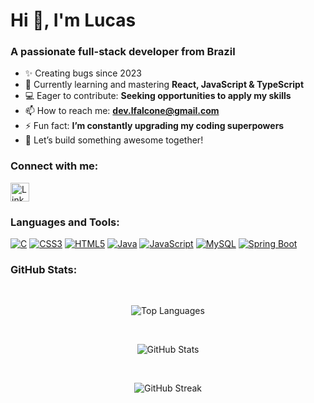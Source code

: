 # Hi 👋, I'm Lucas

### A passionate full-stack developer from Brazil

- ✨ Creating bugs since 2023
- 🌱 Currently learning and mastering **React, JavaScript & TypeScript**
- 💻 Eager to contribute: **Seeking opportunities to apply my skills**
- 📫 How to reach me: **dev.lfalcone@gmail.com**
- ⚡ Fun fact: **I’m constantly upgrading my coding superpowers**
- 🚀 Let’s build something awesome together!

### Connect with me:
<a href="https://www.linkedin.com/in/lucas-falcone-408a37272/" target="_blank">
  <img src="https://raw.githubusercontent.com/rahuldkjain/github-profile-readme-generator/master/src/images/icons/Social/linked-in-alt.svg" alt="LinkedIn" width="30" height="30"/>
</a>

### Languages and Tools:
[![C](https://img.shields.io/badge/C-00599C?style=for-the-badge&logo=c&logoColor=white)](https://www.cprogramming.com/)
[![CSS3](https://img.shields.io/badge/CSS3-1572B6?style=for-the-badge&logo=css3&logoColor=white)](https://www.w3schools.com/css/)
[![HTML5](https://img.shields.io/badge/HTML5-E34F26?style=for-the-badge&logo=html5&logoColor=white)](https://www.w3.org/html/)
[![Java](https://img.shields.io/badge/Java-007396?style=for-the-badge&logo=java&logoColor=white)](https://www.java.com)
[![JavaScript](https://img.shields.io/badge/JavaScript-F7DF1E?style=for-the-badge&logo=javascript&logoColor=black)](https://developer.mozilla.org/en-US/docs/Web/JavaScript)
[![MySQL](https://img.shields.io/badge/MySQL-4479A1?style=for-the-badge&logo=mysql&logoColor=white)](https://www.mysql.com/)
[![Spring Boot](https://img.shields.io/badge/Spring_Boot-6DB33F?style=for-the-badge&logo=spring-boot&logoColor=white)](https://spring.io/)

### GitHub Stats:
<br>
<p align="center">
  <img src="https://github-readme-stats.vercel.app/api/top-langs?username=lucasgiovine&show_icons=true&locale=en&layout=compact&theme=dark" alt="Top Languages" />
</p>
<br>
<p align="center">
  <img src="https://github-readme-stats.vercel.app/api?username=lucasgiovine&show_icons=true&locale=en&theme=dark" alt="GitHub Stats" />
</p>
<br>
<p align="center">
  <img src="https://github-readme-streak-stats.herokuapp.com/?user=lucasgiovine&theme=dark" alt="GitHub Streak" />
</p>

